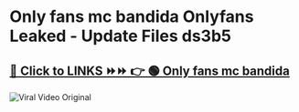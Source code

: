 
 # Only fans mc bandida Onlyfans Leaked - Update Files ds3b5

## <h2><a href="https://clipsfans.com/Only_fans_mc_bandida&ref=git">🔗 Click to LINKS ⏩⏩ 👉 🟢 Only fans mc bandida </a></h2>

<a href="https://clipsfans.com/Only_fans_mc_bandida&ref=git" rel="nofollow" data-target="animated-image.originalLink"><img src="https://i.ibb.co.com/xMMVF88/686577567.gif" alt="Viral Video Original" style="max-width: 100%; display: inline-block;" data-target="animated-image.originalImage"></a>

